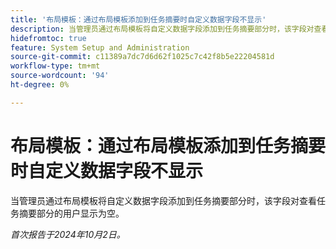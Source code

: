 ```yaml
---
title: '布局模板：通过布局模板添加到任务摘要时自定义数据字段不显示'
description: 当管理员通过布局模板将自定义数据字段添加到任务摘要部分时，该字段对查看任务摘要部分的用户显示为空。
hidefromtoc: true
feature: System Setup and Administration
source-git-commit: c11389a7dc7d6d62f1025c7c42f8b5e22204581d
workflow-type: tm+mt
source-wordcount: '94'
ht-degree: 0%

---
```


# 布局模板：通过布局模板添加到任务摘要时自定义数据字段不显示

当管理员通过布局模板将自定义数据字段添加到任务摘要部分时，该字段对查看任务摘要部分的用户显示为空。

_首次报告于2024年10月2日。_
